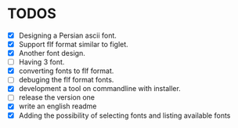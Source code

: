 # TODOS

- [x] Designing a Persian ascii font.
- [x] Support flf format similar to figlet.
- [x] Another font design.
- [ ] Having 3 font.
- [x] converting fonts to flf format.
- [ ] debuging the flf format fonts.
- [x] development a tool on commandline with installer.
- [ ] release the version one
- [x] write an english readme
- [x] Adding the possibility of selecting fonts and listing available fonts

